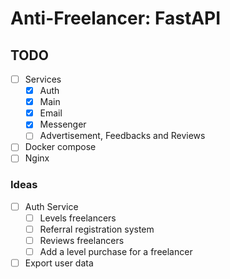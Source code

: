 # Anti-Freelancer: FastAPI

## TODO

- [ ] Services
    - [x] Auth
    - [x] Main
    - [x] Email
    - [x] Messenger
    - [ ] Advertisement, Feedbacks and Reviews
- [ ] Docker compose
- [ ] Nginx

### Ideas

- [ ] Auth Service
    - [ ] Levels freelancers
    - [ ] Referral registration system
    - [ ] Reviews freelancers
    - [ ] Add a level purchase for a freelancer
- [ ] Export user data
